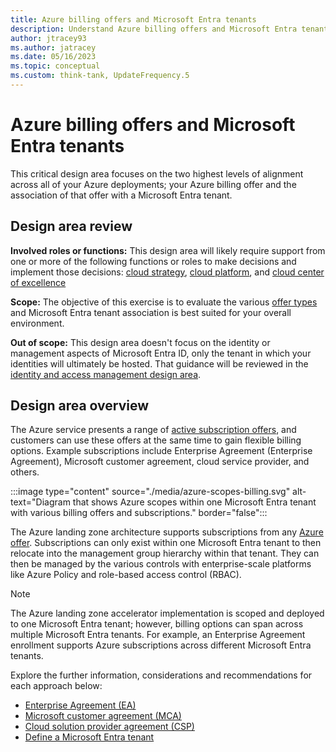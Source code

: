 ```yaml
---
title: Azure billing offers and Microsoft Entra tenants
description: Understand Azure billing offers and Microsoft Entra tenants.
author: jtracey93
ms.author: jatracey
ms.date: 05/16/2023
ms.topic: conceptual
ms.custom: think-tank, UpdateFrequency.5
---
```


# Azure billing offers and Microsoft Entra tenants

This critical design area focuses on the two highest levels of alignment across all of your Azure deployments; your Azure billing offer and the association of that offer with a Microsoft Entra tenant.

## Design area review

**Involved roles or functions:** This design area will likely require support from one or more of the following functions or roles to make decisions and implement those decisions: [cloud strategy](../../../organize/cloud-strategy.md), [cloud platform](../../../organize/cloud-platform.md), and [cloud center of excellence](../../../organize/cloud-center-of-excellence.md)

**Scope:** The objective of this exercise is to evaluate the various [offer types](https://azure.microsoft.com/support/legal/offer-details/) and Microsoft Entra tenant association is best suited for your overall environment.

**Out of scope:** This design area doesn't focus on the identity or management aspects of Microsoft Entra ID, only the tenant in which your identities will ultimately be hosted. That guidance will be reviewed in the [identity and access management design area](./identity-access.md).

## Design area overview

The Azure service presents a range of [active subscription offers](https://azure.microsoft.com/support/legal/offer-details/), and customers can use these offers at the same time to gain flexible billing options. Example subscriptions include Enterprise Agreement (Enterprise Agreement), Microsoft customer agreement, cloud service provider, and others.

:::image type="content" source="./media/azure-scopes-billing.svg" alt-text="Diagram that shows Azure scopes within one Microsoft Entra tenant with various billing offers and subscriptions." border="false":::

The Azure landing zone architecture supports subscriptions from any [Azure offer](https://azure.microsoft.com/support/legal/offer-details/). Subscriptions can only exist within one Microsoft Entra tenant to then relocate into the management group hierarchy within that tenant. They can then be managed by the various controls with enterprise-scale platforms like Azure Policy and role-based access control (RBAC).

> [!NOTE]
> The Azure landing zone accelerator implementation is scoped and deployed to one Microsoft Entra tenant; however, billing options can span across multiple Microsoft Entra tenants. For example, an Enterprise Agreement enrollment supports Azure subscriptions across different Microsoft Entra tenants.

Explore the further information, considerations and recommendations for each approach below:

- [Enterprise Agreement (EA)](./azure-billing-enterprise-agreement.md)
- [Microsoft customer agreement (MCA)](./azure-billing-microsoft-customer-agreement.md)
- [Cloud solution provider agreement (CSP)](./azure-billing-cloud-solution-provider.md)
- [Define a Microsoft Entra tenant](./azure-ad-define.md)
